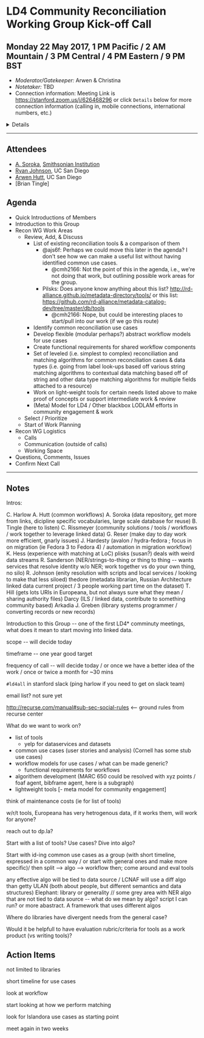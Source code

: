 # LD4 Community Reconciliation Working Group Kick-off Call
Monday 22 May 2017, 1 PM Pacific / 2 AM Mountain / 3 PM Central / 4 PM Eastern / 9 PM BST
---

* *Moderator/Gatekeeper:* Arwen & Christina
* *Notetaker:* TBD
* Connection information: Meeting Link is https://stanford.zoom.us/j/626468296 or click `Details` below for more connection information (calling in, mobile connections, international numbers, etc.)

<details>

```
Join from PC, Mac, Linux, iOS or Android: https://stanford.zoom.us/j/626468296
Or iPhone one-tap (US Toll):  +16465588656,626468296# or +14086380968,626468296#
Or Telephone:
    Dial: +1 646 558 8656 (US Toll) or +1 408 638 0968 (US Toll)
    +886 277 417 473 (Taiwan Toll)
    +1 855 703 8985 (Canada Toll Free)
    Meeting ID: 626 468 296
    International numbers available: https://stanford.zoom.us/zoomconference?m=YRhOncnPpiwtSPc6hqNZ2vbFjE3dZ_xx
Or an H.323/SIP room system:
    H.323: 
        162.255.37.11 (US West)
        162.255.36.11 (US East)
        221.122.88.195 (China)
        115.114.131.7 (India)
        213.19.144.110 (EMEA)
        202.177.207.158 (Australia)
        209.9.211.110 (Hong Kong)
    Meeting ID: 626 468 296
    SIP: 626468296@zoomcrc.com
```
</details>

---
## Attendees

* [A. Soroka](https://www.github.com/ajs6f), [Smithsonian Institution](https://www.si.edu)
* [Ryan Johnson](https://github.com/remerjohnson), UC San Diego
* [Arwen Hutt](https://github.com/arwenhutt), UC San Diego
* [Brian Tingle]

## Agenda

* Quick Introductions of Members
* Introduction to this Group
* Recon WG Work Areas
  * Review, Add, & Discuss
    * List of existing reconciliation tools & a comparison of them
      * @ajs6f: Perhaps we could move this later in the agenda? I don't see how we can make a useful list without having identified common use cases. 
        * @cmh2166: Not the point of this in the agenda, i.e., we're not doing that work, but outlining possible work areas for the group.
      * Pilsks: Does anyone know anything about this list? http://rd-alliance.github.io/metadata-directory/tools/ or this list: https://github.com/rd-alliance/metadata-catalog-dev/tree/master/db/tools
        * @cmh2166: Nope, but could be interesting places to start/pull into our work (if we go this route)
    * Identify common reconciliation use cases
    * Develop flexible (modular perhaps?) abstract workflow models for use cases
    * Create functional requirements for shared workflow components
    * Set of leveled (i.e. simplest to complex) reconciliation and matching algorithms for common reconciliation cases & data types (i.e. going from label look-ups based off various string matching algorithms to contextual data matching based off of string and other data type matching algorithms for multiple fields attached to a resource)
    * Work on light-weight tools for certain needs listed above to make proof of concepts or support intermediate work & review
    * (Meta) Model for LD4 / Other blackbox LODLAM efforts in community engagement & work
  * Select / Prioritize
  * Start of Work Planning
* Recon WG Logistics
  * Calls
  * Communication (outside of calls)
  * Working Space
* Questions, Comments, Issues
* Confirm Next Call

---

## Notes

Intros: 

C. Harlow
A. Hutt (common workflows)
A. Soroka (data repository, get more from links, dicipline specific vocabularies, large scale database for reuse)
B. Tingle (here to listen)
C. Rissmeyer (community solutions / tools / workflows / work together to leverage linked data)
G. Reser (make day to day work more efficient, gnarly issues)
J. Hardesty (avalon / hydra-fedora ; focus in on migration (ie Fedora 3 to Fedora 4) / automation in migration workflow)
K. Hess (experience with matching at LoC)
plisks (susan?) deals with weird data streams
R. Sanderson (NER/strings-to-thing or thing to thing -- wants services that resolve identity w/o NER; work together vs do your own thing, no silo)
R. Johnson (enity resolution with scripts and local services / looking to make that less siloed)
thedore (metadata librarian, Russian Architecture linked data current project / 3 people working part time on the dataset)
T. Hill (gets lots URIs in Europeana, but not always sure what they mean /  sharing authority files)
Darcy (ILS / linked data, contribute to something community based)
Arkadia
J. Greben (library systems programmer / converting records or new records)

Introduction to this Group -- one of the first LD4* comminuty meetings, what does it mean to start moving into linked data.

scope -- will decide today

timeframe -- one year good target

frequency of call -- will decide today / or once we have a better idea of the work / once or twice a month for ~30 mins

`#ld4all` in stanford slack (ping harlow if you need to get on slack team)

email list?  not sure yet

http://recurse.com/manual#sub-sec-social-rules <-- ground rules from recurse center

What do we want to work on?

  - list of tools
    - yelp for dataservices and datasets
  - common use cases (user stories and analysis) (Cornell has some stub use cases)
  - workflow models for use cases / what can be made generic?
    - functional requirements for workflows
  - algorithem development (MARC 650 could be resolved with xyz points / foaf agent, bibframe agent, here is a subgraph)
  - lightweight tools
  [- meta model for community engagement]

think of maintenance costs (ie for list of tools)

w/r/t tools, Europeana has very hetrogenous data, if it works them, will work for anyone?

reach out to dp.la?

Start with a list of tools?  Use cases?  Dive into algo?

Start with id-ing common use cases as a group (with short timeline, expressed in a common way / or start with general ones and make more specific)/ then split 
  --> algo
  --> workflow
then; come around and eval tools

any effective algo will be tied to data source / LCNAF will use a diff algo than getty ULAN (both about people, but different semantics and data structures)
Elephant: library or generality // some grey area with NER algo that are not tied to data source -- what do we mean by algo?  script I can run?  or more abastract.
A framework that uses different algos

Where do libraries have divergent needs from the general case?

Would it be helpfull to have evaluation rubric/criteria for tools as a work product (vs writing tools)?

## Action Items

not limited to libraries

short timeline for use cases

look at workflow

start looking at how we perform matching

look for Islandora use cases as starting point

meet again in two weeks
